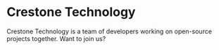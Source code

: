 # Crestone Technology

Crestone Technology is a team of developers working on open-source projects together. Want to join us?
